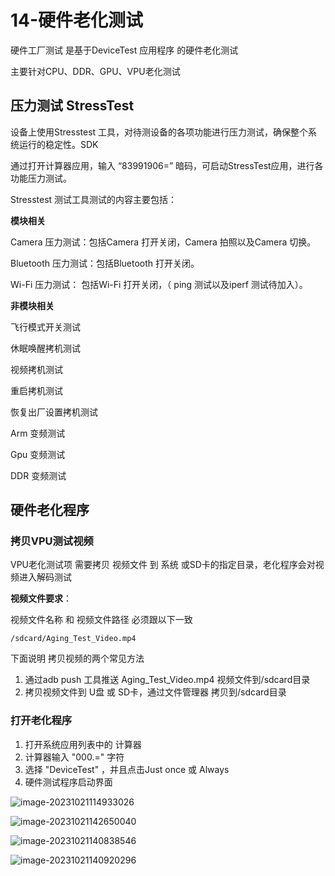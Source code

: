 # 14-硬件老化测试

硬件工厂测试 是基于DeviceTest 应用程序 的硬件老化测试

主要针对CPU、DDR、GPU、VPU老化测试



## **压力测试 StressTest**

设备上使用Stresstest 工具，对待测设备的各项功能进行压力测试，确保整个系统运行的稳定性。SDK

通过打开计算器应用，输入 “83991906=” 暗码，可启动StressTest应用，进行各功能压力测试。

Stresstest 测试工具测试的内容主要包括：



**模块相关**

Camera 压力测试：包括Camera 打开关闭，Camera 拍照以及Camera 切换。

Bluetooth 压力测试：包括Bluetooth 打开关闭。

Wi-Fi 压力测试： 包括Wi-Fi 打开关闭，（ ping 测试以及iperf 测试待加入）。



**非模块相关**

飞行模式开关测试

休眠唤醒拷机测试

视频拷机测试

重启拷机测试

恢复出厂设置拷机测试

Arm 变频测试

Gpu 变频测试

DDR 变频测试



## 硬件老化程序

### 拷贝VPU测试视频

VPU老化测试项 需要拷贝 视频文件 到 系统 或SD卡的指定目录，老化程序会对视频进入解码测试



**视频文件要求**：

视频文件名称 和 视频文件路径 必须跟以下一致

```
/sdcard/Aging_Test_Video.mp4
```



下面说明 拷贝视频的两个常见方法

1. 通过adb push 工具推送 Aging_Test_Video.mp4 视频文件到/sdcard目录
2. 拷贝视频文件到 U盘 或 SD卡，通过文件管理器 拷贝到/sdcard目录



### 打开老化程序

1. 打开系统应用列表中的 计算器
2. 计算器输入 "000.=" 字符
3. 选择 "DeviceTest" ，并且点击Just once 或 Always
4. 硬件测试程序启动界面



![image-20231021114933026](http://tanzhtanzh.oss-cn-shenzhen.aliyuncs.com/img/image-20231021114933026.png)





![image-20231021142650040](http://tanzhtanzh.oss-cn-shenzhen.aliyuncs.com/img/image-20231021142650040.png)





![image-20231021140838546](http://tanzhtanzh.oss-cn-shenzhen.aliyuncs.com/img/image-20231021140838546.png)



![image-20231021140920296](http://tanzhtanzh.oss-cn-shenzhen.aliyuncs.com/img/image-20231021140920296.png)





